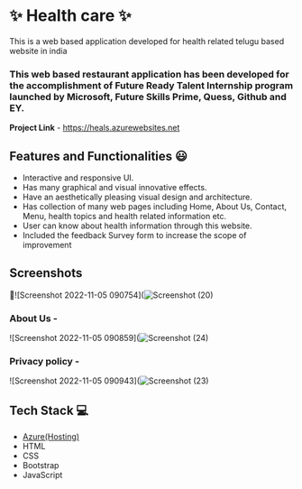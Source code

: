 #  ✨  Health care ✨

This is a web based application developed for health related telugu based website in india

### This web based restaurant application has been developed for the accomplishment of Future Ready Talent Internship program launched by Microsoft, Future Skills Prime, Quess, Github and EY.


**Project Link** - https://heals.azurewebsites.net


## Features and Functionalities 😃

- Interactive and responsive UI.
- Has many graphical and visual innovative effects.
- Have an aesthetically pleasing visual design and architecture.
- Has collection of many web pages including Home, About Us, Contact, Menu, health topics and health related information etc.
- User can know about health information through this website.
- Included the feedback Survey form to increase the scope of improvement 

## Screenshots

 📸![Screenshot 2022-11-05 090754](![Screenshot (20)](https://user-images.githubusercontent.com/116712909/200108269-4f3446d4-9511-44f0-85b6-f2879632d24e.png)




   

### About Us -



![Screenshot 2022-11-05 090859](![Screenshot (24)](https://user-images.githubusercontent.com/116712909/200108449-a1da1880-0399-4333-a43e-d1033c587f5e.png)



### Privacy policy -


![Screenshot 2022-11-05 090943](![Screenshot (23)](https://user-images.githubusercontent.com/116712909/200108411-dda37c3a-9d9d-405c-9cfc-89426a5c9133.png)




## Tech Stack 💻

- [Azure(Hosting)](https://azure.microsoft.com/en-in/features/azure-portal/)
- HTML
- CSS
- Bootstrap
- JavaScript
